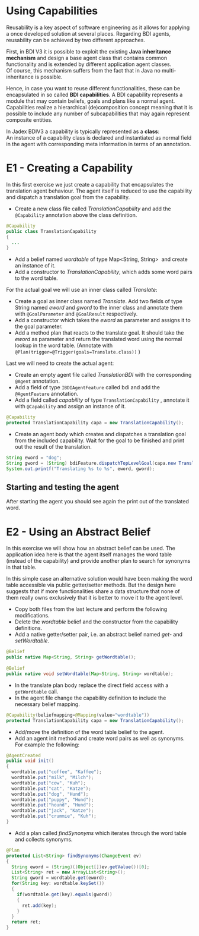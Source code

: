 # Using Capabilities

Reusability is a key aspect of software engineering as it allows for applying a once developed solution at several places. 
Regarding BDI agents, reusability can be achieved by two different approaches.
 
First, in BDI V3 it is possible to exploit the existing **Java inheritance mechanism** and design a base agent class that contains common functionality and is extended by different application agent classes.  
Of course, this mechanism suffers from the fact that in Java no multi-inheritance is possible.
 
Hence, in case you want to reuse different functionalities, these can be encapsulated in so called **BDI capabilities**.
A BDI capability represents a module that may contain beliefs, goals and plans like a normal agent.  
Capabilities realize a hierarchical (de)composition concept meaning that it is possible to include any number of subcapabilities that may again represent composite entities. 

In Jadex BDIV3 a capability is typically represented as a **class**:  
An instance of a capability class is declared and instantiated as normal field in the agent with corresponding meta information in terms of an annotation. 

# E1 - Creating a Capability

In this first exercise we just create a capability that encapsulates the translation agent behaviour. The agent itself is reduced to use the capability and dispatch a translation goal from the capability.

-   Create a new class file called *TranslationCapability* and add the ```@Capability``` annotation above the class definition.

```java
@Capability
public class TranslationCapability
{
  ...
}
```

-   Add a belief named *wordtable* of type Map&lt;String, String&gt;  and create an instance of it.
-   Add a constructor to *TranslationCapability*, which adds some word pairs to the word table.

For the actual goal we will use an inner class called *Translate*:

-   Create a goal as inner class named *Translate*. Add two fields of type String named *eword* and *gword* to the inner class and annotate them with ```@GoalParameter``` and ```@GoalResult``` respectively.
-   Add a constructor which takes the *eword* as parameter and assigns it to the goal parameter.
-   Add a method plan that reacts to the translate goal. It should take the *eword* as parameter and return the translated word using the normal lookup in the word table. (Annotate with ```@Plan(trigger=@Trigger(goals=Translate.class))``` )

Last we will need to create the actual agent:

-   Create an empty agent file called *TranslationBDI* with the corresponding ```@Agent``` annotation.
-   Add a field of type ```IBDIAgentFeature``` called bdi and add the ```@AgentFeature``` annotation.
-   Add a field called *capability* of type ```TranslationCapability``` , annotate it with ```@Capability``` and assign an instance of it.

```java
@Capability
protected TranslationCapability capa = new TranslationCapability();
```

-   Create an agent body which creates and dispatches a translation goal from the included capability. Wait for the goal to be finished and print out the result of the translation.

```java
String eword = "dog";
String gword = (String) bdiFeature.dispatchTopLevelGoal(capa.new Translate(eword)).get();
System.out.printf("Translating %s to %s", eword, gword);
```

## Starting and testing the agent

After starting the agent you should see again the print out of the translated word.

# E2 - Using an Abstract Belief

In this exercise we will show how an abstract belief can be used. The application idea here is that the agent itself manages the word table (instead of the capability) and provide another plan to search for synonyms in that table.

<x-hint title="This is just a simplified example">
In this simple case an alternative solution would have been making the word table accessible via public getter/setter methods. But the design here suggests that if more functionalities share a data structure that none of them really owns exclusively that it is better to move it to the agent level.
</x-hint>

-   Copy both files from the last lecture and perform the following modifications.
-   Delete the *wordtable* belief and the constructor from the capability definitions.
-   Add a native getter/setter pair, i.e. an abstract belief named *get-* and *setWordtable*.


```java
@Belief
public native Map<String, String> getWordtable();
	
@Belief
public native void setWordtable(Map<String, String> wordtable);
```

-   In the translate plan body replace the direct field access with a ```getWordtable``` call.
-   In the agent file change the capability definition to include the necessary belief mapping.

```java
@Capability(beliefmapping=@Mapping(value="wordtable"))
protected TranslationCapability capa = new TranslationCapability();
```

-   Add/move the definition of the word table belief to the agent.
-   Add an agent init method and create word pairs as well as synonyms. For example the following:

```java
@AgentCreated
public void init()
{
  wordtable.put("coffee", "Kaffee");
  wordtable.put("milk", "Milch");
  wordtable.put("cow", "Kuh");
  wordtable.put("cat", "Katze");
  wordtable.put("dog", "Hund");
  wordtable.put("puppy", "Hund");
  wordtable.put("hound", "Hund");
  wordtable.put("jack", "Katze");
  wordtable.put("crummie", "Kuh");
}
```

-   Add a plan called *findSynonyms* which iterates through the word table and collects synonyms.

```java
@Plan
protected List<String> findSynonyms(ChangeEvent ev)
{
  String eword = (String)((Object[])ev.getValue())[0];
  List<String> ret = new ArrayList<String>();
  String gword = wordtable.get(eword);
  for(String key: wordtable.keySet())
  {
    if(wordtable.get(key).equals(gword))
    {
      ret.add(key);
    }
  }
  return ret;
}
```

<!-- TODO: start the plan? verify behaviour? -->